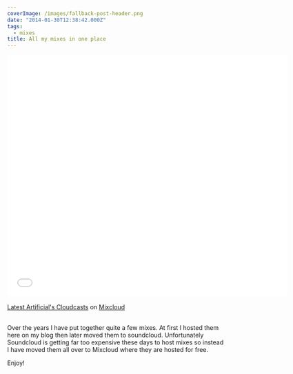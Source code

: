 ```yaml
---
coverImage: /images/fallback-post-header.png
date: "2014-01-30T12:38:42.000Z"
tags:
  - mixes
title: All my mixes in one place
---
```


<iframe width="650" height="560" src="//www.mixcloud.com/widget/iframe/?feed=http%3A%2F%2Fwww.mixcloud.com%2Fmikeysee%2F%3Flimit%3D10&mini=&stylecolor=&hide_artwork=&embed_type=widget_standard&embed_uuid=5af89625-b472-4eeb-8df9-c9d367bf908b&hide_tracklist=&hide_cover=1&autoplay=" frameborder="0"></iframe><div style="clear:both; height:3px; width:642px;"></div>

[Latest Artificial&#39;s Cloudcasts](https://www.mixcloud.com/mikeysee/?utm_source=widget&utm_medium=web&utm_campaign=base_links&utm_term=resource_link)<span> on </span>[ Mixcloud](https://www.mixcloud.com/?utm_source=widget&utm_medium=web&utm_campaign=base_links&utm_term=homepage_link)

<div style="clear:both; height:3px;"></div>

Over the years I have put together quite a few mixes. At first I hosted them here on my blog then later moved them to soundcloud. Unfortunately Soundcloud is getting far too expensive these days to host mixes so instead I have moved them all over to Mixcloud where they are hosted for free.

Enjoy!
